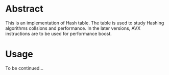 # Abstract

This is an implementation of Hash table. The table is used to study Hashing algorithms collsions and performance. 
In the later versions, AVX instructions are to be used for performance boost.

# Usage

To be continued...
